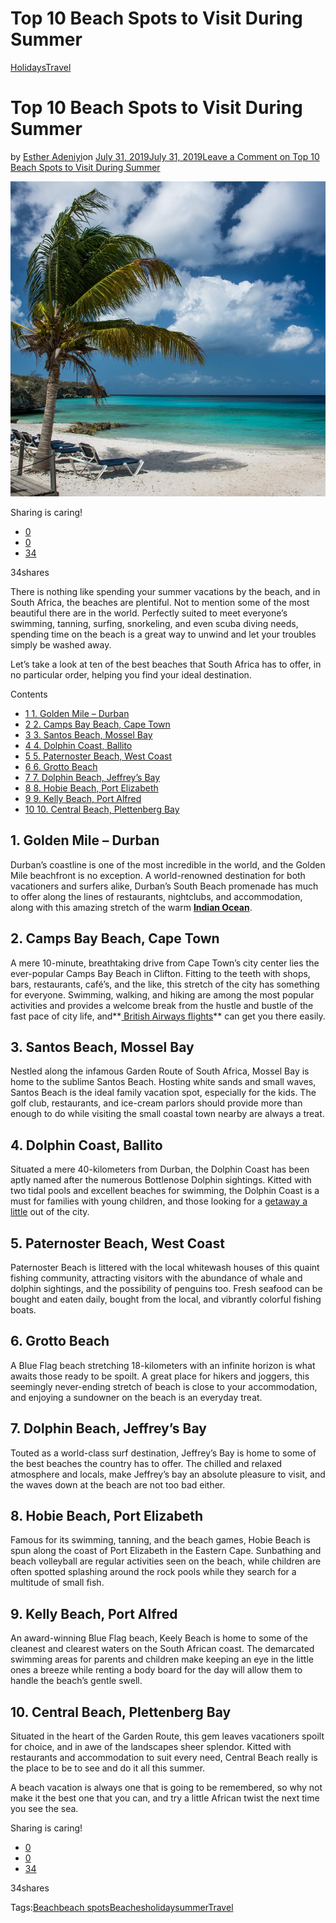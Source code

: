 # Top 10 Beach Spots to Visit During Summer

[Holidays](https://estheradeniyi.com/category/holidays/)[Travel](https://estheradeniyi.com/category/travel/)
# Top 10 Beach Spots to Visit During Summer

by [Esther Adeniyi](https://estheradeniyi.com/author/esther-adeniyi/)on [July 31, 2019July 31, 2019](https://estheradeniyi.com/beach-spots-to-visit-during-summer/)[Leave a Comment on Top 10 Beach Spots to Visit During Summer](https://estheradeniyi.com/beach-spots-to-visit-during-summer/#respond)

![](images\sea-sky-beach-holiday.jpg)

Sharing is caring!

- [0](https://www.facebook.com/sharer/sharer.php?u=https%3A%2F%2Festheradeniyi.com%2Fbeach-spots-to-visit-during-summer%2F&amp;t=Top%2010%20Beach%20Spots%20to%20Visit%20During%20Summer)
- [0](https://twitter.com/intent/tweet?text=Top%2010%20Beach%20Spots%20to%20Visit%20During%20Summer&amp;url=https%3A%2F%2Festheradeniyi.com%2Fbeach-spots-to-visit-during-summer%2F)
- [34](#)

34shares

There is nothing like spending your summer vacations by the beach, and in South Africa, the beaches are plentiful. Not to mention some of the most beautiful there are in the world. Perfectly suited to meet everyone&#x2019;s swimming, tanning, surfing, snorkeling, and even scuba diving needs, spending time on the beach is a great way to unwind and let your troubles simply be washed away.

Let&#x2019;s take a look at ten of the best beaches that South Africa has to offer, in no particular order, helping you find your ideal destination.

Contents

- [1 1. Golden Mile &#x2013; Durban](#1_Golden_Mile_Durban)
- [2 2. Camps Bay Beach, Cape Town](#2_Camps_Bay_Beach_Cape_Town)
- [3 3. Santos Beach, Mossel Bay](#3_Santos_Beach_Mossel_Bay)
- [4 4. Dolphin Coast, Ballito](#4_Dolphin_Coast_Ballito)
- [5 5. Paternoster Beach, West Coast](#5_Paternoster_Beach_West_Coast)
- [6 6. Grotto Beach](#6_Grotto_Beach)
- [7 7. Dolphin Beach, Jeffrey&#x2019;s Bay](#7_Dolphin_Beach_Jeffreys_Bay)
- [8 8. Hobie Beach, Port Elizabeth](#8_Hobie_Beach_Port_Elizabeth)
- [9 9. Kelly Beach, Port Alfred](#9_Kelly_Beach_Port_Alfred)
- [10 10. Central Beach, Plettenberg Bay](#10_Central_Beach_Plettenberg_Bay)

## 1. Golden Mile &#x2013; Durban

Durban&#x2019;s coastline is one of the most incredible in the world, and the Golden Mile beachfront is no exception. A world-renowned destination for both vacationers and surfers alike, Durban&#x2019;s South Beach promenade has much to offer along the lines of restaurants, nightclubs, and accommodation, along with this amazing stretch of the warm **[Indian Ocean](https://www.whatarethe7continents.com/40-facts-indian-ocean/)**.

## 2. Camps Bay Beach, Cape Town

A mere 10-minute, breathtaking drive from Cape Town&#x2019;s city center lies the ever-popular Camps Bay Beach in Clifton. Fitting to the teeth with shops, bars, restaurants, caf&#xE9;&#x2019;s, and the like, this stretch of the city has something for everyone. Swimming, walking, and hiking are among the most popular activities and provides a welcome break from the hustle and bustle of the fast pace of city life, and**[ British Airways flights](https://www.sa-airlines.co.za/British-Airways-South-Africa.html)** can get you there easily. 

## 3. Santos Beach, Mossel Bay

Nestled along the infamous Garden Route of South Africa, Mossel Bay is home to the sublime Santos Beach. Hosting white sands and small waves, Santos Beach is the ideal family vacation spot, especially for the kids. The golf club, restaurants, and ice-cream parlors should provide more than enough to do while visiting the small coastal town nearby are always a treat.

## 4. Dolphin Coast, Ballito

Situated a mere 40-kilometers from Durban, the Dolphin Coast has been aptly named after the numerous Bottlenose Dolphin sightings. Kitted with two tidal pools and excellent beaches for swimming, the Dolphin Coast is a must for families with young children, and those looking for a [getaway a little](https://www.quora.com/Why-is-travelling-so-important-in-life) out of the city.

## 5. Paternoster Beach, West Coast

Paternoster Beach is littered with the local whitewash houses of this quaint fishing community, attracting visitors with the abundance of whale and dolphin sightings, and the possibility of penguins too. Fresh seafood can be bought and eaten daily, bought from the local, and vibrantly colorful fishing boats.

## 6. Grotto Beach

A Blue Flag beach stretching 18-kilometers with an infinite horizon is what awaits those ready to be spoilt. A great place for hikers and joggers, this seemingly never-ending stretch of beach is close to your accommodation, and enjoying a sundowner on the beach is an everyday treat.

## 7. Dolphin Beach, Jeffrey&#x2019;s Bay

Touted as a world-class surf destination, Jeffrey&#x2019;s Bay is home to some of the best beaches the country has to offer. The chilled and relaxed atmosphere and locals, make Jeffrey&#x2019;s bay an absolute pleasure to visit, and the waves down at the beach are not too bad either.

## 8. Hobie Beach, Port Elizabeth

Famous for its swimming, tanning, and the beach games, Hobie Beach is spun along the coast of Port Elizabeth in the Eastern Cape. Sunbathing and beach volleyball are regular activities seen on the beach, while children are often spotted splashing around the rock pools while they search for a multitude of small fish.

## 9. Kelly Beach, Port Alfred

An award-winning Blue Flag beach, Keely Beach is home to some of the cleanest and clearest waters on the South African coast. The demarcated swimming areas for parents and children make keeping an eye in the little ones a breeze while renting a body board for the day will allow them to handle the beach&#x2019;s gentle swell.

## 10. Central Beach, Plettenberg Bay

Situated in the heart of the Garden Route, this gem leaves vacationers spoilt for choice, and in awe of the landscapes sheer splendor. Kitted with restaurants and accommodation to suit every need, Central Beach really is the place to be to see and do it all this summer.

A beach vacation is always one that is going to be remembered, so why not make it the best one that you can, and try a little African twist the next time you see the sea.

Sharing is caring!

- [0](https://www.facebook.com/sharer/sharer.php?u=https%3A%2F%2Festheradeniyi.com%2Fbeach-spots-to-visit-during-summer%2F&amp;t=Top%2010%20Beach%20Spots%20to%20Visit%20During%20Summer)
- [0](https://twitter.com/intent/tweet?text=Top%2010%20Beach%20Spots%20to%20Visit%20During%20Summer&amp;url=https%3A%2F%2Festheradeniyi.com%2Fbeach-spots-to-visit-during-summer%2F)
- [34](#)

34shares

Tags:[Beach](https://estheradeniyi.com/tag/beach/)[beach spots](https://estheradeniyi.com/tag/beach-spots/)[Beaches](https://estheradeniyi.com/tag/beaches/)[holiday](https://estheradeniyi.com/tag/holiday/)[summer](https://estheradeniyi.com/tag/summer/)[Travel](https://estheradeniyi.com/tag/travel/)